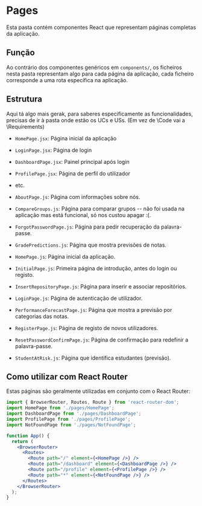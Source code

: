 # Pages

Esta pasta contém componentes React que representam páginas completas da aplicação.

## Função

Ao contrário dos componentes genéricos em `components/`, os ficheiros nesta pasta representam algo para cada página da aplicação, cada ficheiro corresponde a uma rota específica na aplicação.

## Estrutura
Aqui tá algo mais gerak, para saberes especificamente as funcionalidades, precisas de ir à pasta onde estão os UCs e USs. (Em vez de \Code vai a \Requirements)

- `HomePage.jsx`: Página inicial da aplicação
- `LoginPage.jsx`: Página de login
- `DashboardPage.jsx`: Painel principal após login
- `ProfilePage.jsx`: Página de perfil do utilizador
- etc.

- `AboutPage.js`: Página com informações sobre nós.
- `CompareGroups.js`: Página para comparar grupos -- não foi usada na aplicação mas está funcional, só nos custou apagar :(.
- `ForgotPasswordPage.js`: Página para pedir recuperação da palavra-passe.
- `GradePredictions.js`: Página que mostra previsões de notas.
- `HomePage.js`: Página inicial da aplicação.
- `InitialPage.js`: Primeira página de introdução, antes do login ou registo.
- `InsertRepositoryPage.js`: Página para inserir e associar repositórios.
- `LoginPage.js`: Página de autenticação de utilizador.
- `PerformanceForecastPage.js`: Página que mostra a previsão por categorias das notas.
- `RegisterPage.js`: Página de registo de novos utilizadores.
- `ResetPasswordConfirmPage.js`: Página de confirmação para redefinir a palavra-passe.
- `StudentAtRisk.js`: Página que identifica estudantes (previsão).

## Como utilizar com React Router

Estas páginas são geralmente utilizadas em conjunto com o React Router:

```jsx
import { BrowserRouter, Routes, Route } from 'react-router-dom';
import HomePage from './pages/HomePage';
import DashboardPage from './pages/DashboardPage';
import ProfilePage from './pages/ProfilePage';
import NotFoundPage from './pages/NotFoundPage';

function App() {
  return (
    <BrowserRouter>
      <Routes>
        <Route path="/" element={<HomePage />} />
        <Route path="/dashboard" element={<DashboardPage />} />
        <Route path="/profile" element={<ProfilePage />} />
        <Route path="*" element={<NotFoundPage />} />
      </Routes>
    </BrowserRouter>
  );
}
```